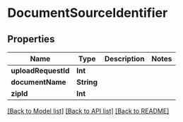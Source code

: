 # DocumentSourceIdentifier

## Properties
Name | Type | Description | Notes
------------ | ------------- | ------------- | -------------
**uploadRequestId** | **Int** |  | 
**documentName** | **String** |  | 
**zipId** | **Int** |  | 

[[Back to Model list]](../README.md#documentation-for-models) [[Back to API list]](../README.md#documentation-for-api-endpoints) [[Back to README]](../README.md)


